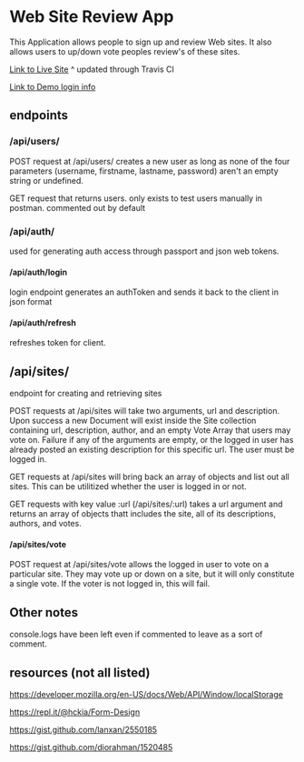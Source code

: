 # Web Site Review App

This Application allows people to sign up and review Web sites. It also allows users to up/down vote peoples review's of these sites.

[Link to Live Site](https://web-site-review.herokuapp.com/)
^ updated through Travis CI

[Link to Demo login info](https://github.com/hckia/web-site-review/blob/master/will-smith.md)

## endpoints

### /api/users/

POST request at /api/users/ creates a new user as long as none of the four parameters (username, firstname, lastname, password) aren't an empty string or undefined.

GET request that returns users. only exists to test users manually in postman. commented out by default

### /api/auth/

used for generating auth access through passport and json web tokens.

#### /api/auth/login

login endpoint generates an authToken and sends it back to the client in json format

#### /api/auth/refresh

refreshes token for client.

## /api/sites/

endpoint for creating and retrieving sites

POST requests at /api/sites will take two arguments, url and description. Upon success a new Document will exist inside the Site collection containing url, description, author, and an empty Vote Array that users may vote on. Failure if any of the arguments are empty, or the logged in user has already posted an existing description for this specific url. The user must be logged in.

GET requests at /api/sites will bring back an array of objects and list out all sites. This can be utilitized whether the user is logged in or not.

GET requests with key value :url (/api/sites/:url) takes a url argument and returns an array of objects thatt includes the site, all of its descriptions, authors, and votes.

#### /api/sites/vote

POST request at /api/sites/vote allows the logged in user to vote on a particular site. They may vote up or down on a site, but it will only constitute a single vote. If the voter is not logged in, this will fail.


## Other notes
console.logs have been left even if commented to leave as a sort of comment.


## resources (not all listed)

https://developer.mozilla.org/en-US/docs/Web/API/Window/localStorage

https://repl.it/@hckia/Form-Design

https://gist.github.com/lanxan/2550185

https://gist.github.com/diorahman/1520485
